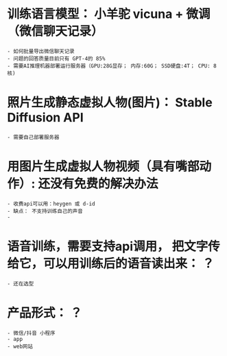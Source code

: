 

# 训练语言模型：  小羊驼 vicuna   +  微调（微信聊天记录）
    - 如何批量导出微信聊天记录
    - 问题的回答质量目前只有 GPT-4的 85%
    - 需要AI推理机器部署运行服务器（GPU:28G显存； 内存:60G； SSD硬盘:4T； CPU: 8核)

# 照片生成静态虚拟人物(图片)： Stable Diffusion API
    - 需要自己部署服务器

# 用图片生成虚拟人物视频（具有嘴部动作）:  还没有免费的解决办法
    - 收费api可以用：heygen 或 d-id
    - 缺点： 不支持训练自己的声音
    - 


# 语音训练，需要支持api调用， 把文字传给它，可以用训练后的语音读出来： ？ 
    - 还在选型

# 产品形式： ？
    - 微信/抖音 小程序
    - app
    - web网站
  

